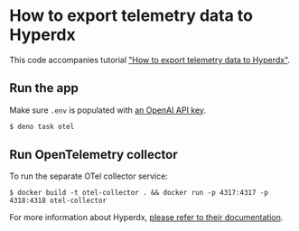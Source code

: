 # How to export telemetry data to Hyperdx

This code accompanies tutorial
["How to export telemetry data to Hyperdx"](http://docs.deno.com/examples/hyperdx_tutorial).

## Run the app

Make sure `.env` is populated with
[an OpenAI API key](https://platform.openai.com/api-keys).

```bash
$ deno task otel
```

## Run OpenTelemetry collector

To run the separate OTel collector service:

```
$ docker build -t otel-collector . && docker run -p 4317:4317 -p 4318:4318 otel-collector
```

For more information about Hyperdx,
[please refer to their documentation](https://www.hyperdx.io/docs/install/opentelemetry).
